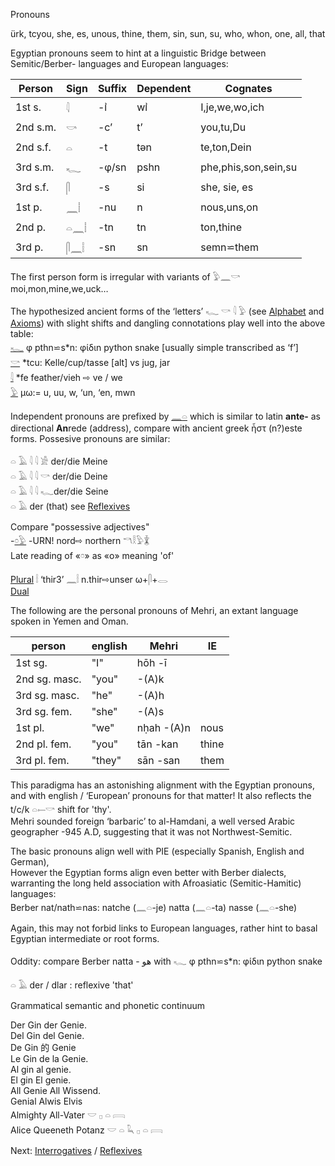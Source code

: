 Pronouns  

ürk, tcyou, she, es, unous, thine, them, sin, sun, su, who, whon, one, all, that  

Egyptian pronouns seem to hint at a linguistic Bridge between Semitic/Berber- languages and European languages:  

|	Person	| Sign	| Suffix 	| Dependent 	| Cognates  
|----------------|-------|---------------|---------------|---------------  
1st s. 		|𓇋	|-ı͗ 	|wı͗ 		|I,je,we,wo,ich  
2nd s.m. 	|𓎡	|-c’ 	|t’ 		|you,tu,Du  
2nd s.f. 	|𓏏	|-t 	|tən 		|te,ton,Dein  
3rd s.m. 	|𓆑	|-φ/sn 	|pshn		|phe,phis,son,sein,su  
3rd s.f. 	|𓋴	|-s 	|si 		|she, sie, es  
1st p. 		|𓈖𓏪	|-nu 	|n 		|nous,uns,on  
2nd p. 		|𓏏𓈖𓏪	|-tn 	|tn 		|ton,thine  
3rd p. 		|𓋴𓈖𓏪	|-sn 	|sn 		|semn⋍them  

The first person form is irregular with variants of 𓅱𓈖𓎡 moi,mon,mine,we,uck…  

The hypothesized ancient forms of the ‘letters’  𓆑 𓎡 𓇋 𓅱 (see [Alphabet](Alphabet) and [Axioms](Axioms)) with slight shifts and dangling connotations play well into the above table:  
[𓆑](𓆑) φ pthn⋍s*n:  φίδιn python snake [usually simple transcribed as ‘f’]  
[𓎡](𓎡) *tcu: Kelle/cup/tasse [alt] vs jug, jar  
[𓇋](𓇋) *fe feather/vieh ⇨ ve / we  
[𓅱](𓅱) µω:= u, uu, w, ‘un, ‘en, mwn  

Independent pronouns are prefixed by [𓈖](𓈖)[𓏏](𓏏) which is similar to latin **ante-** as directional **An**rede (address), compare with ancient greek ἦστ (n?)este forms. Possesive pronouns are similar:  

𓏏 𓄿 𓇋 𓇋 𓀀 der/die Meine  
𓏏 𓄿 𓇋 𓇋 𓎡 der/die Deine  
𓏏 𓄿 𓇋 𓇋 𓆑der/die Seine  
𓏏 𓄿  der (that) see [Reflexives](Reflexives)  

Compare "possessive adjectives"  
-[𓏌](𓏌)[𓅱](𓅱) -URN! nord⇨ northern 𓎔𓎛𓅱𓇇  
 Late reading of «𓏌» as «o» meaning 'of'  

[Plural](Plural) 𓏪 ‘thir3’ 𓈖𓏪 n.thir⇨unser   ω+𓋴+𓂋  
[Dual](dual)  

The following are the personal pronouns of Mehri, an extant language spoken in Yemen and Oman.  

person|english|Mehri|IE  
------|-------|-----|--  
1st sg. 		|"I" 	|hōh 	-ī  
2nd sg. masc. 	|"you" 	 	|-(A)k  
3rd sg. masc. 	|"he" 	 	|-(A)h  
3rd sg. fem. 	|"she" 	 	|-(A)s  
1st pl.		 |"we" 	|nḥah 	-(A)n	|nous  
2nd pl. fem. 	|"you" 	|tān 	-kan	|thine  
3rd pl. fem. 	|"they" 	|sān 	-san	|them  

This paradigma has an astonishing alignment with the Egyptian pronouns, and with english / ‘European’ pronouns for that matter! It also reflects the t/c/k 𓏏𓍿𓎡 shift for 'thy'.  
Mehri sounded foreign ‘barbaric’ to al-Hamdani, a well versed Arabic geographer -945 A.D, suggesting that it was not Northwest-Semitic.  

The basic pronouns align well with PIE (especially Spanish, English and German),  
However the Egyptian forms align even better with Berber dialects, warranting the long held association with Afroasiatic (Semitic-Hamitic) languages:  
Berber  nat/nath⋍nas: natche (𓈖𓏏-je) natta (𓈖𓏏-ta) nasse (𓈖𓏏-she)  

Again, this may not forbid links to European languages, rather hint to basal Egyptian intermediate or root forms.  

Oddity: compare Berber natta - هو  with 𓆑 φ pthn⋍s*n:  φίδιn python snake  

𓏏 𓄿  der / dlar : reflexive 'that'  

Grammatical semantic and phonetic continuum  

Der Gin der Genie.  
Del Gin del Genie.  
De Gin 的 Genie  
Le Gin de la Genie.  
Al gin al genie.  
El gin El genie.  
All Genie All Wissend.  
Genial Alwis Elvis  
Almighty All-Vater 𓎟 𓊪 𓏏 𓇯  
Alice Queeneth Potanz 𓎟 𓏏 𓆗 𓊪 𓏏 𓇯  



Next: [Interrogatives](Interrogatives) / [Reflexives](Reflexives)  